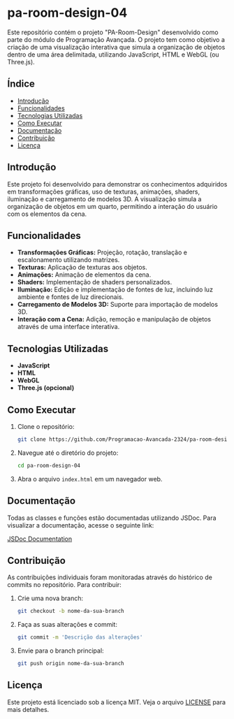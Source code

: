 # pa-room-design-04

Este repositório contém o projeto "PA-Room-Design" desenvolvido como parte do módulo de Programação Avançada. O projeto tem como objetivo a criação de uma visualização interativa que simula a organização de objetos dentro de uma área delimitada, utilizando JavaScript, HTML e WebGL (ou Three.js).

## Índice

- [Introdução](#introdução)
- [Funcionalidades](#funcionalidades)
- [Tecnologias Utilizadas](#tecnologias-utilizadas)
- [Como Executar](#como-executar)
- [Documentação](#documentação)
- [Contribuição](#contribuição)
- [Licença](#licença)

## Introdução

Este projeto foi desenvolvido para demonstrar os conhecimentos adquiridos em transformações gráficas, uso de texturas, animações, shaders, iluminação e carregamento de modelos 3D. A visualização simula a organização de objetos em um quarto, permitindo a interação do usuário com os elementos da cena.

## Funcionalidades

- **Transformações Gráficas:** Projeção, rotação, translação e escalonamento utilizando matrizes.
- **Texturas:** Aplicação de texturas aos objetos.
- **Animações:** Animação de elementos da cena.
- **Shaders:** Implementação de shaders personalizados.
- **Iluminação:** Edição e implementação de fontes de luz, incluindo luz ambiente e fontes de luz direcionais.
- **Carregamento de Modelos 3D:** Suporte para importação de modelos 3D.
- **Interação com a Cena:** Adição, remoção e manipulação de objetos através de uma interface interativa.

## Tecnologias Utilizadas

- **JavaScript**
- **HTML**
- **WebGL**
- **Three.js (opcional)**

## Como Executar

1. Clone o repositório:
    ```sh
    git clone https://github.com/Programacao-Avancada-2324/pa-room-design-04.git
    ```
2. Navegue até o diretório do projeto:
    ```sh
    cd pa-room-design-04
    ```
3. Abra o arquivo `index.html` em um navegador web.

## Documentação

Todas as classes e funções estão documentadas utilizando JSDoc. Para visualizar a documentação, acesse o seguinte link:

[JSDoc Documentation](https://jsdoc.app/about-getting-started.html#adding-documentation-comments-to-your-code)

## Contribuição

As contribuições individuais foram monitoradas através do histórico de commits no repositório. Para contribuir:

1. Crie uma nova branch:
    ```sh
    git checkout -b nome-da-sua-branch
    ```
2. Faça as suas alterações e commit:
    ```sh
    git commit -m 'Descrição das alterações'
    ```
3. Envie para o branch principal:
    ```sh
    git push origin nome-da-sua-branch
    ```

## Licença

Este projeto está licenciado sob a licença MIT. Veja o arquivo [LICENSE](LICENSE) para mais detalhes.
